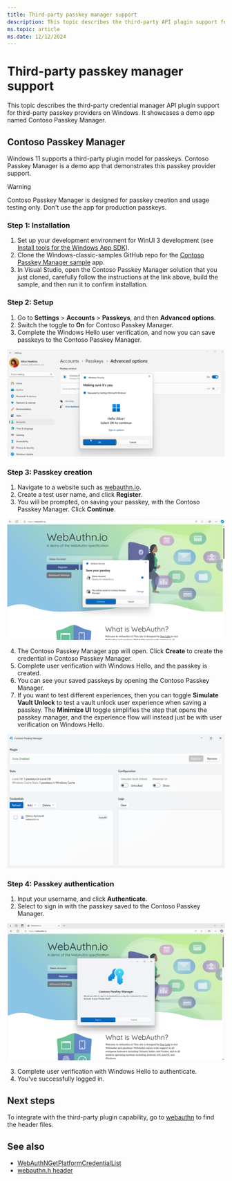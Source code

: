 ```yaml
---
title: Third-party passkey manager support
description: This topic describes the third-party API plugin support for third-party passkey providers on Windows.
ms.topic: article
ms.date: 12/12/2024
---
```


# Third-party passkey manager support

This topic describes the third-party credential manager API plugin support for third-party passkey providers on Windows. It showcases a demo app named Contoso Passkey Manager.

## Contoso Passkey Manager

Windows 11 supports a third-party plugin model for passkeys. Contoso Passkey Manager is a demo app that demonstrates this passkey provider support.

> [!WARNING] 
> Contoso Passkey Manager is designed for passkey creation and usage testing only. Don't use the app for production passkeys.

### Step 1: Installation

1. Set up your development environment for WinUI 3 development (see [Install tools for the Windows App SDK](/windows/apps/windows-app-sdk/set-up-your-development-environment)).
2. Clone the Windows-classic-samples GitHub repo for the [Contoso Passkey Manager sample](https://github.com/microsoft/Windows-classic-samples/tree/main/Samples/PasskeyManager) app.
3. In Visual Studio, open the Contoso Passkey Manager solution that you just cloned, carefully follow the instructions at the link above, build the sample, and then run it to confirm installation.

### Step 2: Setup

1. Go to **Settings** > **Accounts** > **Passkeys**, and then **Advanced options**.
2. Switch the toggle to **On** for Contoso Passkey Manager.
3. Complete the Windows Hello user verification, and now you can save passkeys to the Contoso Passkey Manager.

![A screenshot of Windows Hello user verification completed successfully when enabling Contoso Passkey Manager in Settings](images/enabling-contoso-passkey-manager.png)

### Step 3: Passkey creation

1. Navigate to a website such as [webauthn.io](https://webauthn.io/).
2. Create a test user name, and click **Register**.
3. You will be prompted, on saving your passkey, with the Contoso Passkey Manager. Click **Continue**.

![A screenshot of creating a passkey for webuthn.io with Contoso Passkey Manager](images/saving-a-passkey-to-contoso-passkey-manager.png)

4. The Contoso Passkey Manager app will open. Click **Create** to create the credential in Contoso Passkey Manager.
5. Complete user verification with Windows Hello, and the passkey is created.
6. You can see your saved passkeys by opening the Contoso Passkey Manager.
7. If you want to test different experiences, then you can toggle **Simulate Vault Unlock** to test a vault unlock user experience when saving a passkey. The **Minimize UI** toggle simplifies the step that opens the passkey manager, and the experience flow will instead just be with user verification on Windows Hello.

![A screenshot of Contoso Passkey Manager with a passkey saved in the app](images/contoso-passkey-manager-passkey-created.png)

### Step 4: Passkey authentication

1. Input your username, and click **Authenticate**.
2. Select to sign in with the passkey saved to the Contoso Passkey Manager.

![A screenshot of authentication with a Contoso Passkey Manager passkey](images/authentication-contoso-passkey-manager.png)

3. Complete user verification with Windows Hello to authenticate.
4. You've successfully logged in.

## Next steps

To integrate with the third-party plugin capability, go to [webauthn](https://github.com/microsoft/webauthn) to find the header files.

## See also

* [WebAuthNGetPlatformCredentialList](/windows/win32/api/webauthn/nf-webauthn-webauthngetplatformcredentiallist)
* [webauthn.h header](/windows/win32/api/webauthn/)
